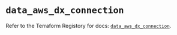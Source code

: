 # `data_aws_dx_connection`

Refer to the Terraform Registory for docs: [`data_aws_dx_connection`](https://registry.terraform.io/providers/hashicorp/aws/3.76.1/docs/data-sources/dx_connection).
